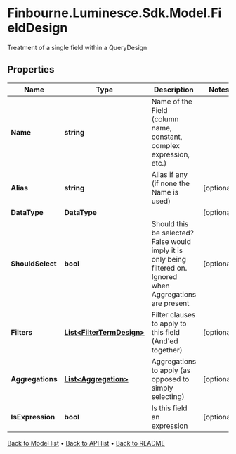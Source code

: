 # Finbourne.Luminesce.Sdk.Model.FieldDesign
Treatment of a single field within a QueryDesign

## Properties

Name | Type | Description | Notes
------------ | ------------- | ------------- | -------------
**Name** | **string** | Name of the Field (column name, constant, complex expression, etc.) | 
**Alias** | **string** | Alias if any (if none the Name is used) | [optional] 
**DataType** | **DataType** |  | [optional] 
**ShouldSelect** | **bool** | Should this be selected? False would imply it is only being filtered on.  Ignored when Aggregations are present | [optional] 
**Filters** | [**List&lt;FilterTermDesign&gt;**](FilterTermDesign.md) | Filter clauses to apply to this field (And&#39;ed together) | [optional] 
**Aggregations** | [**List&lt;Aggregation&gt;**](Aggregation.md) | Aggregations to apply (as opposed to simply selecting) | [optional] 
**IsExpression** | **bool** | Is this field an expression | [optional] 

[Back to Model list](../README.md#documentation-for-models) &#8226; [Back to API list](../README.md#documentation-for-api-endpoints) &#8226; [Back to README](../README.md)

